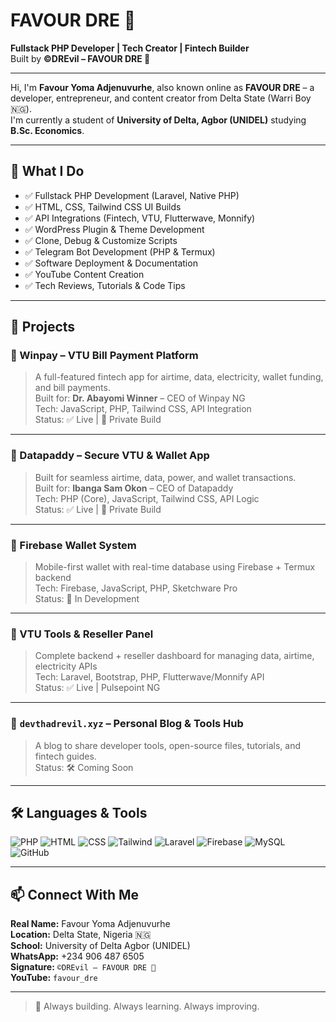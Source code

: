 # FAVOUR DRE 🧸

**Fullstack PHP Developer | Tech Creator | Fintech Builder**  
Built by **©DREvil – FAVOUR DRE 🧸**

---

Hi, I'm **Favour Yoma Adjenuvurhe**, also known online as **FAVOUR DRE** – a developer, entrepreneur, and content creator from Delta State (Warri Boy 🇳🇬).  
I'm currently a student of **University of Delta, Agbor (UNIDEL)** studying **B.Sc. Economics**.

---

## 🔧 What I Do
- ✅ Fullstack PHP Development (Laravel, Native PHP)
- ✅ HTML, CSS, Tailwind CSS UI Builds
- ✅ API Integrations (Fintech, VTU, Flutterwave, Monnify)
- ✅ WordPress Plugin & Theme Development
- ✅ Clone, Debug & Customize Scripts
- ✅ Telegram Bot Development (PHP & Termux)
- ✅ Software Deployment & Documentation
- ✅ YouTube Content Creation
- ✅ Tech Reviews, Tutorials & Code Tips

---

## 🧩 Projects

### 🔹 Winpay – VTU Bill Payment Platform  
> A full-featured fintech app for airtime, data, electricity, wallet funding, and bill payments.  
> Built for: **Dr. Abayomi Winner** – CEO of Winpay NG  
> Tech: JavaScript, PHP, Tailwind CSS, API Integration  
> Status: ✅ Live | 🔐 Private Build

---

### 🔹 Datapaddy – Secure VTU & Wallet App  
> Built for seamless airtime, data, power, and wallet transactions.  
> Built for: **Ibanga Sam Okon** – CEO of Datapaddy  
> Tech: PHP (Core), JavaScript, Tailwind CSS, API Logic  
> Status: ✅ Live | 🔐 Private Build

---

### 🔹 Firebase Wallet System  
> Mobile-first wallet with real-time database using Firebase + Termux backend  
> Tech: Firebase, JavaScript, PHP, Sketchware Pro  
> Status: 🚧 In Development

---

### 🔹 VTU Tools & Reseller Panel  
> Complete backend + reseller dashboard for managing data, airtime, electricity APIs  
> Tech: Laravel, Bootstrap, PHP, Flutterwave/Monnify API  
> Status: ✅ Live | Pulsepoint NG

---

### 🔹 `devthadrevil.xyz` – Personal Blog & Tools Hub  
> A blog to share developer tools, open-source files, tutorials, and fintech guides.  
> Status: 🛠 Coming Soon

---

## 🛠 Languages & Tools
![PHP](https://img.shields.io/badge/-PHP-777BB4?style=flat&logo=php&logoColor=white)
![HTML](https://img.shields.io/badge/-HTML5-E34F26?style=flat&logo=html5&logoColor=white)
![CSS](https://img.shields.io/badge/-CSS3-1572B6?style=flat&logo=css3)
![Tailwind](https://img.shields.io/badge/-TailwindCSS-38B2AC?style=flat&logo=tailwind-css&logoColor=white)
![Laravel](https://img.shields.io/badge/-Laravel-F55247?style=flat&logo=laravel&logoColor=white)
![Firebase](https://img.shields.io/badge/-Firebase-FFCA28?style=flat&logo=firebase)
![MySQL](https://img.shields.io/badge/-MySQL-4479A1?style=flat&logo=mysql&logoColor=white)
![GitHub](https://img.shields.io/badge/-GitHub-181717?style=flat&logo=github)

---

## 📫 Connect With Me
**Real Name:** Favour Yoma Adjenuvurhe  
**Location:** Delta State, Nigeria 🇳🇬  
**School:** University of Delta Agbor (UNIDEL)  
**WhatsApp:** +234 906 487 6505  
**Signature:** `©DREvil – FAVOUR DRE 🧸`  
**YouTube:** `favour_dre`

---

> 🚧 Always building. Always learning. Always improving.
